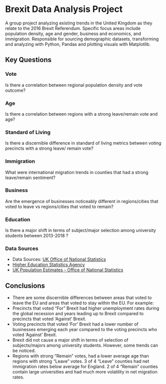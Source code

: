 # Brexit Data Analysis Project

A group project analyzing existing trends in the United Kingdom as they relate to the 2016 Brexit Referendum. Specific focus areas include population density, age and gender, business and economics, and immigration. Responsible for sourcing demographic datasets, transforming and analyzing with Python, Pandas and plotting visuals with Matplotlib.

## Key Questions

### Vote
Is there a correlation between regional population density and vote outcome?

### Age
Is there a correlation between regions with a strong leave/remain vote and age?

### Standard of Living
Is there a discernible difference in standard of living metrics between voting precincts with a strong leave/ remain vote?

### Immigration
What were international migration trends in counties that had a strong leave/remain sentiment? 

### Business
Are the emergence of businesses noticeably different in regions/cities that voted to leave vs regions/cities that voted to remain?

### Education
Is there a major shift in terms of subject/major selection among university students between 2013-2018 ?

### Data Sources
- Data Sources: [UK Office of National Statistics](www.ons.gov.uk/businessindustryandtrade/business/activitysizeandlocation/datasets/businessdemographyreferencetable)
- [Higher Education Statistics Agency](https://www.hesa.ac.uk/data-and-analysis/students/what-study)
- [UK Population Estimates - Office of National Statistics](https://www.ons.gov.uk/peoplepopulationandcommunity/populationandmigration/populationestimates)

## Conclusions
- There are some discernible differences between areas that voted to leave the EU and areas that voted to stay within the EU. For example:
- Precincts that voted “For” Brexit  had higher unemployment rates during the global recession and years leading up to Brexit compared to precincts that voted ‘Against’ Brexit.
- Voting precincts that voted ‘For’ Brexit had a lower number of businesses emerging each year compared to the voting precincts who voted ‘Against’ Brexit.
- Brexit did not cause a major shift in terms of selection of subjects/majors among university students. However, some trends can be noticed.
- Regions with strong “Remain” votes, had a lower average age than regions with strong “Leave” votes.
3 of 4 “Leave” counties had net immigration rates below average for England. 2 of 4 “Remain” counties contain large universities and had much more volatility in net migration rates. 

